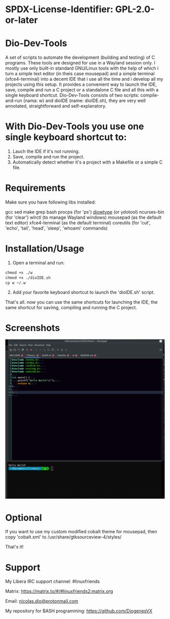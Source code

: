 # SPDX-License-Identifier: GPL-2.0-or-later

# Dio-Dev-Tools
A set of scripts to automate the development (building and testing) of C programs.
These tools are designed for use in a Wayland session only. I mostly use only
built-in standard GNU/Linux tools with the help of which i turn a simple text editor
(in theis case mousepad) and a simple terminal (xfce4-terminal) into a decent IDE that
i use all the time and i develop all my projects using this setup. It provides a convenient
way to launch the IDE, save, compile and run a C project or a standalone C file and all this
with a single keyboard shortcut. Dio-Dev-Tools consists of two scripts: compile-and-run (nama: w)
and dioIDE (name: dioIDE.sh), they are very well annotated, straightforward and self-explanatory.

# With Dio-Dev-Tools you use one single keyboard shortcut to:
   1. Lauch the IDE if it's not running.
   2. Save, compile and run the project.
   3. Automatically detect whether it's a project with a Makefile or a simple C file.

# Requirements
Make sure you have following libs installed:

gcc
sed
make
grep
bash
procps (for 'ps')
[diowtype](https://github.com/DiogenesN/diowtype) (or ydotool)
ncurses-bin (for 'clear')
wlrctl (to manage Wayland windows)
mousepad (as the default text editor)
xfce4-terminal (as the default terminal)
coreutils (for 'cut', 'echo', 'tail', 'head', 'sleep', 'whoami' commands)

# Installation/Usage
  1. Open a terminal and run:

    chmod +x ./w
    chmod +x ./dioIDE.sh
    cp w ~/.w

  2. Add your favorite keyboard shortcut to launch the 'dioIDE.sh' script.

  That's all. now you can use the same shortcuts for launching the IDE,
  the same shortcut for savimg, compiling and running the C project.

# Screenshots
 
![Alt text](https://raw.githubusercontent.com/DiogenesN/dio-dev-tools/main/screenshot.png)

# Optional

  If you want to use my custom modified cobalt theme for mousepad,
  then copy 'cobalt.xml' to /usr/share/gtksourceview-4/styles/

That's it!

# Support

   My Libera IRC support channel: #linuxfriends

   Matrix: https://matrix.to/#/#linuxfriends2:matrix.org

   Email: nicolas.dio@protonmail.com

   My repository for BASH programming: https://github.com/DiogenesVX
